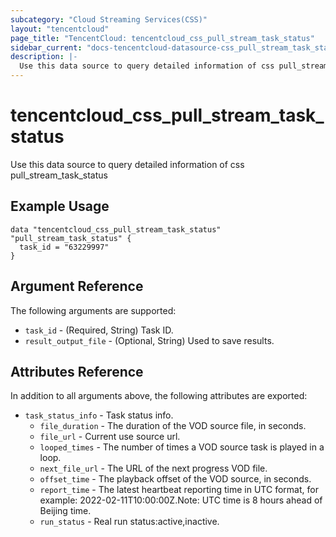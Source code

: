 ```yaml
---
subcategory: "Cloud Streaming Services(CSS)"
layout: "tencentcloud"
page_title: "TencentCloud: tencentcloud_css_pull_stream_task_status"
sidebar_current: "docs-tencentcloud-datasource-css_pull_stream_task_status"
description: |-
  Use this data source to query detailed information of css pull_stream_task_status
---
```


# tencentcloud_css_pull_stream_task_status

Use this data source to query detailed information of css pull_stream_task_status

## Example Usage

```hcl
data "tencentcloud_css_pull_stream_task_status" "pull_stream_task_status" {
  task_id = "63229997"
}
```

## Argument Reference

The following arguments are supported:

* `task_id` - (Required, String) Task ID.
* `result_output_file` - (Optional, String) Used to save results.

## Attributes Reference

In addition to all arguments above, the following attributes are exported:

* `task_status_info` - Task status info.
  * `file_duration` - The duration of the VOD source file, in seconds.
  * `file_url` - Current use source url.
  * `looped_times` - The number of times a VOD source task is played in a loop.
  * `next_file_url` - The URL of the next progress VOD file.
  * `offset_time` - The playback offset of the VOD source, in seconds.
  * `report_time` - The latest heartbeat reporting time in UTC format, for example: 2022-02-11T10:00:00Z.Note: UTC time is 8 hours ahead of Beijing time.
  * `run_status` - Real run status:active,inactive.



